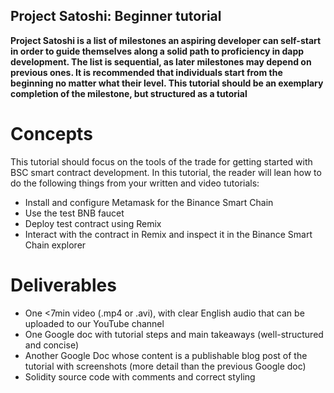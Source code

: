 ## Project Satoshi: Beginner tutorial
**Project Satoshi is a list of milestones an aspiring developer can self-start in order to guide themselves along a solid path to proficiency in dapp development. The list is sequential, as later milestones may depend on previous ones. It is recommended that individuals start from the beginning no matter what their level. This tutorial should be an exemplary completion of the milestone, but structured as a tutorial**
# Concepts
This tutorial should focus on the tools of the trade for getting started with BSC smart contract development. In this tutorial, the reader will lean how to do the following things from your written and video tutorials:
- Install and configure Metamask for the Binance Smart Chain
- Use the test BNB faucet
- Deploy test contract using Remix
- Interact with the contract in Remix and inspect it in the Binance Smart Chain explorer

# Deliverables
- One <7min video (.mp4 or .avi), with clear English audio that can be uploaded to our YouTube channel
- One Google doc with tutorial steps and main takeaways (well-structured and concise)
- Another Google Doc whose content is a publishable blog post of the tutorial with screenshots (more detail than the previous Google doc)
- Solidity source code with comments and correct styling